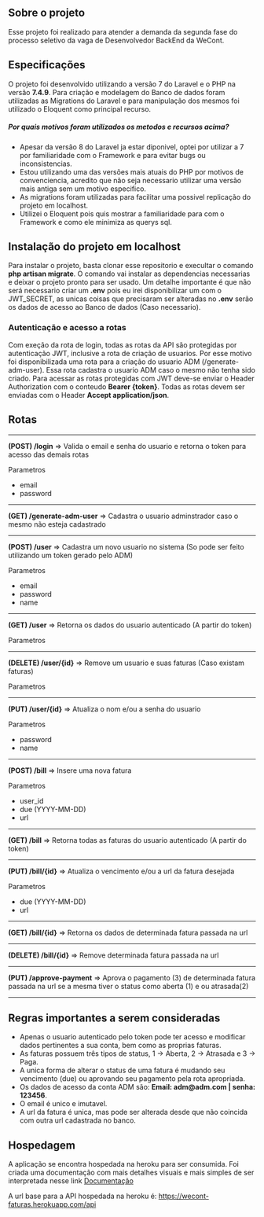 ## Sobre o projeto

Esse projeto foi realizado para atender a demanda da segunda fase do processo seletivo da vaga de Desenvolvedor BackEnd da WeCont.

## Especificações

O projeto foi desenvolvido utilizando a versão 7 do Laravel e o PHP na versão <strong>7.4.9</strong>. Para criação e modelagem do Banco de dados foram utilizadas as Migrations do Laravel e para manipulação dos mesmos foi utilizado o Eloquent como principal recurso.

<h5>Por quais motivos foram utilizados os metodos e recursos acima?</h5>

<ul>
    <li> Apesar da versão 8 do Laravel ja estar diponivel, optei por utilizar a 7 por familiaridade com o Framework e para evitar bugs ou inconsistencias.</li>
    <li> Estou utilizando uma das versões mais atuais do PHP por motivos de convenciencia, acredito que não seja necessario utilizar uma versão mais antiga sem um motivo especifico. </li>
    <li> As migrations foram utilizadas para facilitar uma possivel replicação do projeto em localhost. </li>
    <li> Utilizei o Eloquent pois quis mostrar a familiaridade para com o Framework e como ele minimiza as querys sql. </li>
</ul>

## Instalação do projeto em localhost

Para instalar o projeto, basta clonar esse repositorio e execultar o comando <strong>php artisan migrate</strong>. O comando vai instalar as dependencias necessarias e deixar o projeto pronto para ser usado. Um detalhe importante é que não será necessario criar um <strong>.env</strong> pois eu irei disponibilizar um com o JWT_SECRET, as unicas coisas que precisaram ser alteradas no <strong>.env</strong> serão os dados de acesso ao Banco de dados (Caso necessario).

### Autenticação e acesso a rotas

Com exeção da rota de login, todas as rotas da API são protegidas por autenticação JWT, inclusive a rota de criação de usuarios. Por esse motivo foi disponibilizada uma rota para a criação do usuario ADM (/generate-adm-user). Essa rota cadastra o usuario ADM caso o mesmo não tenha sido criado.
Para acessar as rotas protegidas com JWT deve-se enviar o Header Authorization com o conteudo <strong>Bearer {token}</strong>.
Todas as rotas devem ser enviadas com o Header <strong>Accept application/json</strong>.

<h2>Rotas</h2>
 
 <hr>
 
 <strong>(POST) /login</strong> => Valida o email e senha do usuario e retorna o token para acesso das demais rotas
 <p>Parametros</p>
 <ul>
    <li>email</li>
    <li>password</li>
 </ul>
 
 <hr>
 
 <strong>(GET) /generate-adm-user</strong> => Cadastra o usuario adminstrador caso o mesmo não esteja cadastrado
 
 <hr>

 <strong>(POST) /user</strong> => Cadastra um novo usuario no sistema (So pode ser feito utilizando um token gerado pelo ADM)
 <p>Parametros</p>
 <ul>
    <li>email</li>
    <li>password</li>
    <li>name</li>
 </ul>
 
 <hr>

 <strong>(GET) /user</strong> => Retorna os dados do usuario autenticado (A partir do token)
 <p>Parametros</p>
 
 <hr>
 
 <strong>(DELETE) /user/{id}</strong> => Remove um usuario e suas faturas (Caso existam faturas)
 <p>Parametros</p>
 
 <hr>
 
 <strong>(PUT) /user/{id}</strong> => Atualiza o nom e/ou a senha do usuario
 <p>Parametros</p>
 <ul>
    <li>password</li>
    <li>name</li>
 </ul>
 
 <hr>
 
 <strong>(POST) /bill</strong> => Insere uma nova fatura
 <p>Parametros</p>
 <ul>
    <li>user_id</li>
    <li>due (YYYY-MM-DD)</li>
    <li>url</li>
 </ul>
 
 <hr>
 
 <strong>(GET) /bill</strong> => Retorna todas as faturas do usuario autenticado (A partir do token)

 <hr>
 
 <strong>(PUT) /bill/{id}</strong> => Atualiza o vencimento e/ou a url da fatura desejada
 <p>Parametros</p>
 <ul>
    <li>due (YYYY-MM-DD)</li>
    <li>url</li>
 </ul>
 
 <hr>
 
 <strong>(GET) /bill/{id}</strong> => Retorna os dados de determinada fatura passada na url
 
 <hr>
 
 <strong>(DELETE) /bill/{id}</strong> => Remove determinada fatura passada na url
 
 <hr>
 
 <strong>(PUT) /approve-payment</strong> => Aprova o pagamento (3) de determinada fatura passada na url se a mesma tiver o status como aberta (1) e ou atrasada(2)
 
 <hr>

## Regras importantes a serem consideradas

<ul>
    <li>Apenas o usuario autenticado pelo token pode ter acesso e modificar dados pertinentes a sua conta, bem como as proprias faturas.</li>
    <li>As faturas possuem três tipos de status, 1 -> Aberta, 2 -> Atrasada e 3 -> Paga.</li>
    <li>A unica forma de alterar o status de uma fatura é mudando seu vencimento (due) ou aprovando seu pagamento pela rota apropriada.</li>
    <li>Os dados de acesso da conta ADM são: <strong>Email: adm@adm.com | senha: 123456</strong>.</li>
    <li>O email é unico e imutavel.</li>
    <li>A url da fatura é unica, mas pode ser alterada desde que não coincida com outra url cadastrada no banco.</li>
</ul>    

## Hospedagem

A aplicação se encontra hospedada na heroku para ser consumida. Foi criada uma documentação com mais detalhes visuais e mais simples de ser interpretada nesse link <a href ="https://wecont-faturas.herokuapp.com/">Documentação</a>

A url base para a API hospedada na heroku é: https://wecont-faturas.herokuapp.com/api


